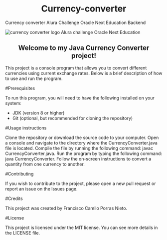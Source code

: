 <h1 align="center"> Currency-converter</h1>
Currency converter Alura Challenge Oracle Next Education Backend 

<img align = "center">![currency converter logo Alura challenge Oracle Next Education](https://user-images.githubusercontent.com/112147679/220490844-6734c566-7c3c-429f-b173-fb9b232263f7.png)</img>

<h2 align="center">Welcome to my Java Currency Converter project!</h2>

This project is a console program that allows you to convert different currencies using current exchange rates. Below is a brief description of how to use and run the program.

#Prerequisites

To run this program, you will need to have the following installed on your system:

- JDK (version 8 or higher)
- Git (optional, but recommended for cloning the repository)

#Usage instructions

Clone the repository or download the source code to your computer.
Open a console and navigate to the directory where the CurrencyConverter.java file is located.
Compile the file by running the following command: javac CurrencyConverter.java.
Run the program by typing the following command: java CurrencyConverter.
Follow the on-screen instructions to convert a quantity from one currency to another.

#Contributing

If you wish to contribute to the project, please open a new pull request or report an issue on the Issues page.

#Credits

This project was created by Francisco Camilo Porras Nieto.

#License

This project is licensed under the MIT license. You can see more details in the LICENSE file.
